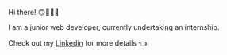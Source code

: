 Hi there! 🙃🦸🏻‍♀️

I am a junior web developer, currently undertaking an internship.

Check out my [Linkedin](https://www.linkedin.com/in/laurence-portron-7966b3138/) for more details 👈
